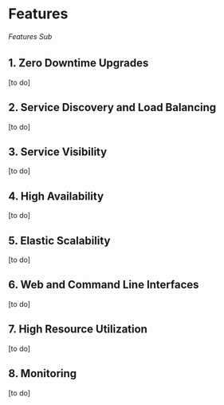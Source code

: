 # Features

###### Features Sub

<!-- <article id="1-first-section"> -->

## 1. Zero Downtime Upgrades

[to do]

<!-- </article> -->

<!-- <article id="2-second-section"> -->

## 2. Service Discovery and Load Balancing

[to do]

<!-- </article> -->

<!-- <article id="3-third-section"> -->

## 3. Service Visibility

[to do]

<!-- </article> -->


<!-- <article id="4-fourth-section"> -->

## 4. High Availability

[to do]

<!-- </article> -->


<!-- <article id="5-fifth-section"> -->

## 5. Elastic Scalability

[to do]

<!-- </article> -->

<!-- <article id="6-sixth-section"> -->

## 6. Web and Command Line Interfaces

[to do]

<!-- </article> -->

<!-- <article id="7-seventh-section"> -->

## 7. High Resource Utilization

[to do]

<!-- </article> -->

<!-- <article id="8-eighth-section"> -->

## 8. Monitoring

[to do]

<!-- </article> -->
